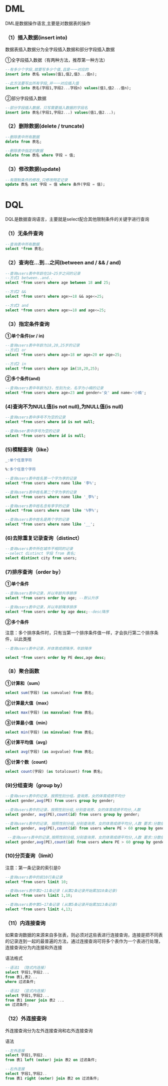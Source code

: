 # DML

DML是数据操作语言,主要是对数据表的操作

### （1）插入数据(insert into)

数据表插入数据分为全字段插入数据和部分字段插入数据

①全字段插入数据（有两种方法，推荐第一种方法）

```sql
--有多少个字段,就要写多少个值,且是一一对应的
insert into 表名 values(值1,值2,值3...值n);

--此方法要写出所有字段,并一一对应插入值
insert into 表名(字段1,字段2...字段n) values(值1,值2...值n);
```

②部分字段插入数据

```sql
--部分字段插入数据，只写需要插入数据的字段名
insert into 表名(字段1,字段2...) values(值1,值2...);
```

### （2）删除数据(delete / truncate)

```sql
--删除表中所有数据
delete from 表名;

--删除表中指定的数据
delete from 表名 where 字段 = 值;
```

### （3）修改数据(update)

```sql
--有限制条件的修改,只修改特定记录
update 表名 set 字段 = 值 where 条件(字段 = 值);
```

#  DQL

DQL是数据查询语言，主要就是select配合其他限制条件的关键字进行查询

### （1）无条件查询

```sql
--查询表中所有数据
select *from 表名;
```

### （2）查询在...到...之间(between and / && / and)

```sql
--查询users表中年龄在18~25岁之间的记录
--方式1 between..and..
select *from users where age between 18 and 25;

--方式2 &&
select *from users where age>=18 && age<=25;

--方式3 and
select *from users where age>=18 and age<=25;
```

### （3）指定条件查询

**①单个条件(or / in)**

```sql
--查询users表中年龄为18,20,25岁的记录
--方式1 or
select *from users where age=18 or age=20 or age=25;

--方式2 in
select *from users where age in(18,20,25);
```

**②多个条件(and)**

```sql
--查询users表中年龄为23，性别为女，名字为小楠的记录
select *from users where age=23 and gender='女' and name='小楠'; 
```

### (4)查询不为NULL值(is not null),为NULL值(is null)

```sql
--查询users表中序号不为空的记录
select *from users where id is not null;

--查询user表中序号为空的记录
select *from users where id is null;
```

### (5)模糊查询（like）

```sql
_:单个任意字符

%:多个任意个字符

--查询users表中姓名第一个字为李的记录
select *from users where name like '李%';

--查询users表中姓名第二个字为李的记录
select *from users where name like '_李%';

--查询users表中姓名含有李字的记录
select *from users where name like '%李%';

--查询users表中姓名是两个字的记录
select *from users where name like '__';
```

### (6)去除重复记录查询（distinct）

```sql
--查询users表中所在城市不相同的记录
--select distinct 字段 from 表名;
select distinct city from users;
```

### (7)排序查询（order by）

**①单个条件**

```sql
--查询users表中记录，并以年龄升序排序
select *from users order by age; --默认升序

--查询users表中记录，并以年龄降序排序
select *from users order by age desc;--desc降序
```

**②多个条件**

注意：多个排序条件时，只有当第一个排序条件值一样，才会执行第二个排序条件，以此类推

```sql
--查询users表中记录，并体育成绩降序，年龄降序

select *from users order by PE desc,age desc;
```

### （8）聚合函数

**①计算和（sum）**

```sql
select sum(字段) (as sumvalue) from 表名;
```

**②计算最大值（max）**

```sql
select max(字段) (as maxvalue) from 表名;
```

**③计算最小值（min）**

```sql
select min(字段) (as minvalue) from 表名;
```

**④计算平均值（avg）**

```sql
select avg(字段) (as avgvalue) from 表名;
```

**⑤计算个数（count）**

```sql
select count(字段) (as totalcount) from 表名;
```

### (9)分组查询（group by）

```sql
--查询users表中的记录，按照性别分组，查询男，女的体育成绩平均分
select gender,avg(PE) from users group by gender;

--查询users表中的记录，按照性别分组,分别查询男、女的体育成绩平均分,人数
select gender, avg(PE),count(id) from users group by gender;

--查询users表中的记录, 按照性别分组,分别查询男、女的体育成绩平均分,人数 要求:分数低于60分的人，不参与分组
select gender, avg(PE),count(id) from users where PE > 60 group by gender; 

 --查询users表中的记录,按照性别分组,分别查询男、女的体育成绩平均分,人数 要求:分数低于60分的人，不参与分组,分组之后,人数要大于2个人
select gender,avg(PE),count(id) from users where PE > 60 group by gender having count(id)>2;
```

### (10)分页查询（limit）

注意：第一条记录的索引是0

```sql
--查询users表中的前10行条记录
select *from users limit 10;

--查询users表中第2~11条记录 (从第2条记录开始累加10条记录)
select *from users limit 1,10;

--查询users表中第5~17条记录 (从第5条记录开始累加13条记录)
select *from users limit 4,13;
```

### （11）内连接查询

如果查询数据的来源来自多张表，则必须对这些表进行连接查询，连接是把不同表的记录连到一起的最普遍的方法，通过连接查询可将多个表作为一个表进行处理，连接查询分为内连接和外连接

语法格式

```sql
--语法1 （隐式内连接）
select 字段1,字段2...
from 表1,表2...
where 过滤条件;

--语法2 （显式内连接）
select 字段1,字段2...
from 表1 inner join 表2 ...
on 过滤条件;
```



### （12）外连接查询

外连接查询分为左外连接查询和右外连接查询

语法

```sql
--左外连接
select 字段1,字段2..
from 表1 left (outer) join 表2 on 过滤条件;

--右外连接
select 字段1,字段2..
from 表1 right (outer) join 表2 on 过滤条件;
```